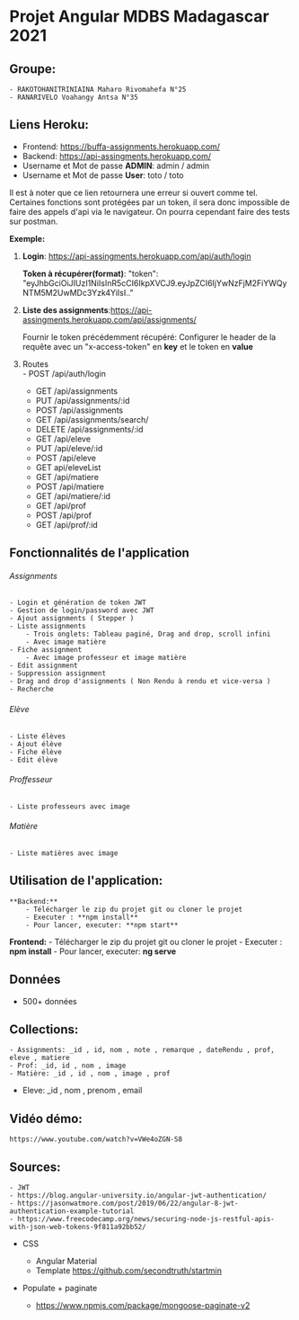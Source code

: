 # Projet Angular MDBS Madagascar 2021

## Groupe:
	- RAKOTOHANITRINIAINA Maharo Rivomahefa N°25
	- RANARIVELO Voahangy Antsa N°35
  
## Liens Heroku:
  - Frontend: https://buffa-assignments.herokuapp.com/
  - Backend: https://api-assingments.herokuapp.com/
  - Username et Mot de passe **ADMIN**: admin / admin
  - Username et Mot de passe **User**: toto / toto

  
  Il est à noter que ce lien retournera une erreur si ouvert comme tel.
  Certaines fonctions sont protégées par un token, il sera donc impossible de faire des appels d'api via le navigateur.
  On pourra cependant faire des tests sur postman.
  
  **Exemple:**
  
  1. **Login**: https://api-assingments.herokuapp.com/api/auth/login
  
     **Token à récupérer(format)**:  "token": "eyJhbGciOiJIUzI1NiIsInR5cCI6IkpXVCJ9.eyJpZCI6IjYwNzFjM2FiYWQyNTM5M2UwMDc3Yzk4YiIsI.."  
  
  2. **Liste des assignments**:https://api-assingments.herokuapp.com/api/assignments/
  
      Fournir le token précédemment récupéré: Configurer le header de la requête avec un "x-access-token" en **key** et le token en **value**
      
  3. Routes  
	      - POST /api/auth/login
        - GET /api/assignments
        - PUT /api/assignments/:id
        - POST /api/assignments
        - GET /api/assignments/search/
        - DELETE /api/assignments/:id
        - GET /api/eleve
        - PUT /api/eleve/:id
        - POST /api/eleve
        - GET api/eleveList
        - GET /api/matiere
        - POST /api/matiere
        - GET /api/matiere/:id
        - GET /api/prof
        - POST /api/prof
        - GET /api/prof/:id
		
  
 ## Fonctionnalités de l'application
 
 ###### Assignments
    - Login et génération de token JWT 
    - Gestion de login/password avec JWT 
    - Ajout assignments ( Stepper )
    - Liste assignments
        - Trois onglets: Tableau paginé, Drag and drop, scroll infini
        - Avec image matière
    - Fiche assignment
        - Avec image professeur et image matière
    - Edit assignment
    - Suppression assignment
    - Drag and drop d'assignments ( Non Rendu à rendu et vice-versa )
    - Recherche
    
 ###### Elève
    - Liste élèves 
    - Ajout élève
    - Fiche élève
    - Edit élève
    
 ###### Proffesseur
    - Liste professeurs avec image 
        
 ###### Matière
    - Liste matières avec image

## Utilisation de l'application:

	**Backend:**
		- Télécharger le zip du projet git ou cloner le projet
		- Executer : **npm install**
		- Pour lancer, executer: **npm start**
    
 **Frontend:**
		- Télécharger le zip du projet git ou cloner le projet
		- Executer : **npm install**
		- Pour lancer, executer: **ng serve**

## Données
  - 500+ données
  
## Collections:
	- Assignments: _id , id, nom , note , remarque , dateRendu , prof, eleve , matiere
	- Prof: _id, id , nom , image
	- Matière: _id , id , nom , image , prof
  - Eleve: _id , nom , prenom , email
  
## Vidéo démo:
	https://www.youtube.com/watch?v=VWe4oZGN-S8
		
## Sources:

	- JWT
  	- https://blog.angular-university.io/angular-jwt-authentication/
    - https://jasonwatmore.com/post/2019/06/22/angular-8-jwt-authentication-example-tutorial
    - https://www.freecodecamp.org/news/securing-node-js-restful-apis-with-json-web-tokens-9f811a92bb52/
	
  - CSS
    - Angular Material
    - Template https://github.com/secondtruth/startmin
    
  - Populate + paginate
    - https://www.npmjs.com/package/mongoose-paginate-v2

